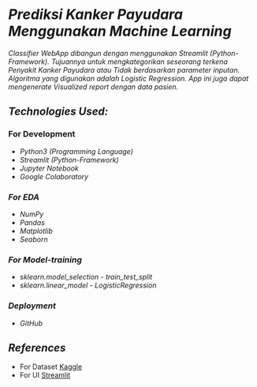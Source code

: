 # *Prediksi Kanker Payudara Menggunakan Machine Learning*

*Classifier WebApp dibangun dengan menggunakan Streamlit (Python-Framework). Tujuannya untuk mengkategorikan seseorang terkena Penyakit Kanker Payudara atau Tidak berdasarkan parameter inputan. Algoritma yang digunakan adalah Logistic Regression. App ini juga dapat mengenerate Visualized report dengan data pasien.*


## *Technologies Used:*

### For Development
* *Python3 (Programming Language)*
* *Streamlit (Python-Framework)*
* *Jupyter Notebook*
* *Google Colaboratory*

### *For EDA*
* *NumPy*
* *Pandas*
* *Matplotlib*
* *Seaborn*

### *For Model-training*
* *sklearn.model_selection* - *train_test_split*
* *sklearn.linear_model* - *LogisticRegression*


### *Deployment*
* *GitHub*

## *References*
* For Dataset [Kaggle](https://www.kaggle.com/datasets/yasserh/breast-cancer-dataset)
* For UI [Streamlit](https://streamlit.io/)

